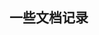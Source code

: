## 一些文档记录

<!-- 

#升级到最新版本

pip install --upgrade mkdocs-material
pip install mkdocs-material=="9.*" 


#搭建本地浏览

mkdocs serve

http://localhost:8000/

    # - 现代启示录: 
    #     - 现代启示录/index.md
    #     - 只言片语: 现代启示录/0702.md
    #     - 效应: 现代启示录/0707.md

 -->
